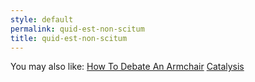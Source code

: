 ```yaml
---
style: default
permalink: quid-est-non-scitum
title: quid-est-non-scitum
---
```

You may also like:
[How To Debate An Armchair](http://scp-wiki.net/how-to-debate-an-armchair)
[Catalysis](http://scp-wiki.net/catalysis)